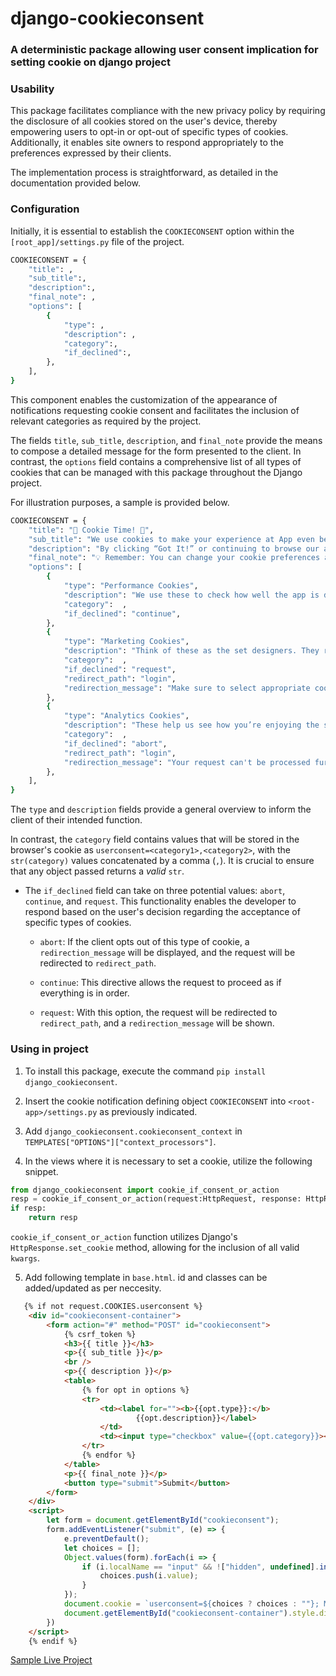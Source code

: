 # django-cookieconsent

### A deterministic package allowing user consent implication for setting cookie on django project

### Usability
This package facilitates compliance with the new privacy policy by requiring the disclosure of all cookies stored on the user's device, thereby empowering users to opt-in or opt-out of specific types of cookies. Additionally, it enables site owners to respond appropriately to the preferences expressed by their clients. 

The implementation process is straightforward, as detailed in the documentation provided below.

### Configuration

Initially, it is essential to establish the `COOKIECONSENT` option within the `[root_app]/settings.py` file of the project.


```sh
COOKIECONSENT = {
    "title": ,
    "sub_title":,
    "description":,
    "final_note": ,
    "options": [
        {
            "type": ,
            "description": ,
            "category":,
            "if_declined":,
        },
    ],
}
```

This component enables the customization of the appearance of notifications requesting cookie consent and facilitates the inclusion of relevant categories as required by the project.

The fields `title`, `sub_title`, `description`, and `final_note` provide the means to compose a detailed message for the form presented to the client. In contrast, the `options` field contains a comprehensive list of all types of cookies that can be managed with this package throughout the Django project. 

For illustration purposes, a sample is provided below.

```sh
COOKIECONSENT = {
    "title": "🍪 Cookie Time! 🍪",
    "sub_title": "We use cookies to make your experience at App even better! 🎭",
    "description": "By clicking “Got It!” or continuing to browse our app, you’re accepting our use of cookies (no, not the chocolate chip ones, unfortunately 😅). Here's how we use them:",
    "final_note": "💡 Remember: You can change your cookie preferences anytime via your browser settings if you're not fully on board. But don't worry, the cookies we use are harmless — no magical powers or teleportation here, promise! 😉",
    "options": [
        {
            "type": "Performance Cookies",
            "description": "We use these to check how well the app is doing. They help us improve the experience, so you can enjoy our digital theatre even more.",
            "category":  ,
            "if_declined": "continue",
        },
        {
            "type": "Marketing Cookies",
            "description": "Think of these as the set designers. They remember your preferences, like your language or favorite settings, so you don’t have to keep telling us every time you return.",
            "category":  ,
            "if_declined": "request",
            "redirect_path": "login",
            "redirection_message": "Make sure to select appropriate cookie to continue further.",
        },
        {
            "type": "Analytics Cookies",
            "description": "These help us see how you’re enjoying the show. We gather data to make the app better, so you’ll keep coming back for the encore. 🎤",
            "category":  ,
            "if_declined": "abort",
            "redirect_path": "login",
            "redirection_message": "Your request can't be processed further because some cookies are not present.",
        },
    ],
}
```

The `type` and `description` fields provide a general overview to inform the client of their intended function.

In contrast, the `category` field contains values that will be stored in the browser's cookie as `userconsent=<category1>,<category2>`, with the `str(category)` values concatenated by a comma (`,`). It is crucial to ensure that any object passed returns a *valid* `str`.

+ The `if_declined` field can take on three potential values: `abort`, `continue`, and `request`. This functionality enables the developer to respond based on the user's decision regarding the acceptance of specific types of cookies.
    - `abort`: If the client opts out of this type of cookie, a `redirection_message` will be displayed, and the request will be redirected to `redirect_path`.

    - `continue`: This directive allows the request to proceed as if everything is in order.

    - `request`: With this option, the request will be redirected to `redirect_path`, and a `redirection_message` will be shown.

### Using in project

1. To install this package, execute the command `pip install django_cookieconsent`.

2. Insert the cookie notification defining object `COOKIECONSENT` into `<root-app>/settings.py` as previously indicated.

3. Add `django_cookieconsent.cookieconsent_context` in `TEMPLATES["OPTIONS"]["context_processors"]`.

4. In the views where it is necessary to set a cookie, utilize the following snippet.

```py
from django_cookieconsent import cookie_if_consent_or_action
resp = cookie_if_consent_or_action(request:HttpRequest, response: HttpResponse, category, cookie_value, *args, **kwargs)
if resp:
    return resp
```

`cookie_if_consent_or_action` function utilizes Django's `HttpResponse.set_cookie` method, allowing for the inclusion of all valid `kwargs`.

5. Add following template in `base.html`. id and classes can be added/updated as per neccesity.

```html
   {% if not request.COOKIES.userconsent %}
    <div id="cookieconsent-container">
        <form action="#" method="POST" id="cookieconsent">
            {% csrf_token %}
            <h3>{{ title }}</h3>
            <p>{{ sub_title }}</p>
            <br />
            <p>{{ description }}</p>
            <table>
                {% for opt in options %}
                <tr>
                    <td><label for=""><b>{{opt.type}}:</b>
                            {{opt.description}}</label>
                    </td>
                    <td><input type="checkbox" value={{opt.category}}></td>
                </tr>
                {% endfor %}
            </table>
            <p>{{ final_note }}</p>
            <button type="submit">Submit</button>
        </form>
    </div>
    <script>
        let form = document.getElementById("cookieconsent");
        form.addEventListener("submit", (e) => {
            e.preventDefault();
            let choices = [];
            Object.values(form).forEach(i => {
                if (i.localName == "input" && !["hidden", undefined].includes(i.type) && i.checked) {
                    choices.push(i.value);
                }
            });
            document.cookie = `userconsent=${choices ? choices : ""}; Max-Age=2592000; path=/; SameSite=strict; Secure;`;
            document.getElementById("cookieconsent-container").style.display = "none";
        })
    </script>
    {% endif %}
```


[Sample Live Project](https://py2s.pythonanywhere.com/)
